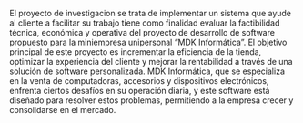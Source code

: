 El proyecto de investigacion se trata de implementar un sistema que ayude al cliente a facilitar su trabajo
tiene como finalidad evaluar la factibilidad técnica, económica y operativa del 
proyecto de desarrollo de software propuesto para la miniempresa unipersonal “MDK Informática”. El 
objetivo principal de este proyecto es incrementar la eficiencia de la tienda, optimizar la experiencia del 
cliente y mejorar la rentabilidad a través de una solución de software personalizada. MDK Informática, que 
se especializa en la venta de computadoras, accesorios y dispositivos electrónicos, enfrenta ciertos desafíos 
en su operación diaria, y este software está diseñado para resolver estos problemas, permitiendo a la 
empresa crecer y consolidarse en el mercado.
